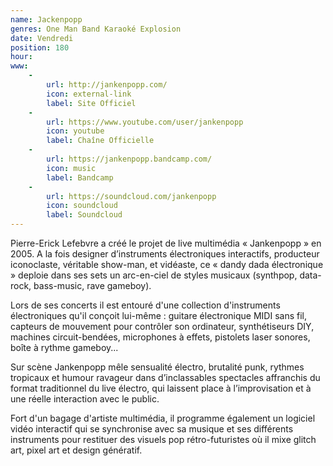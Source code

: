 ```yaml
---
name: Jackenpopp
genres: One Man Band Karaoké Explosion
date: Vendredi
position: 180
hour:
www:
    -
        url: http://jankenpopp.com/
        icon: external-link
        label: Site Officiel
    -
        url: https://www.youtube.com/user/jankenpopp
        icon: youtube
        label: Chaîne Officielle
    -
        url: https://jankenpopp.bandcamp.com/
        icon: music
        label: Bandcamp
    -
        url: https://soundcloud.com/jankenpopp
        icon: soundcloud
        label: Soundcloud
---
```

Pierre-Erick Lefebvre a créé le projet de live multimédia « Jankenpopp » en 2005. A la fois designer d’instruments électroniques interactifs, producteur iconoclaste, véritable show-man, et vidéaste, ce « dandy dada électronique » deploie dans ses sets un arc-en-ciel de styles musicaux (synthpop, data-rock, bass-music, rave gameboy).

Lors de ses concerts il est entouré d'une collection d'instruments électroniques qu'il conçoit lui-même : guitare électronique MIDI sans fil, capteurs de mouvement pour contrôler son ordinateur, synthétiseurs DIY, machines circuit-bendées, microphones à effets, pistolets laser sonores, boîte à rythme gameboy...

Sur scène Jankenpopp mêle sensualité électro, brutalité punk, rythmes tropicaux et humour ravageur dans d’inclassables spectacles affranchis du format traditionnel du live électro, qui laissent place à l’improvisation et à une réelle interaction avec le public.

Fort d'un bagage d'artiste multimédia, il programme également un logiciel vidéo interactif qui se synchronise avec sa musique et ses différents instruments pour restituer des visuels pop rétro-futuristes où il mixe glitch art, pixel art et design génératif.
